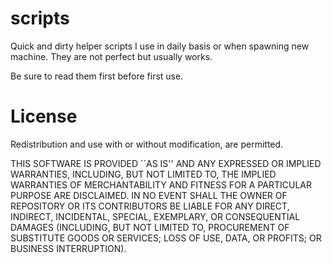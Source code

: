 # scripts

Quick and dirty helper scripts I use in daily basis or when spawning new machine.
They are not perfect but usually works.

Be sure to read them first before first use.

# License

Redistribution and use with or without modification, are permitted.

THIS SOFTWARE IS PROVIDED ``AS IS'' AND ANY
EXPRESSED OR IMPLIED WARRANTIES, INCLUDING, BUT NOT LIMITED TO, THE
IMPLIED WARRANTIES OF MERCHANTABILITY AND FITNESS FOR A PARTICULAR
PURPOSE ARE DISCLAIMED. IN NO EVENT SHALL THE OWNER OF REPOSITORY  OR
ITS CONTRIBUTORS BE LIABLE FOR ANY DIRECT, INDIRECT, INCIDENTAL,
SPECIAL, EXEMPLARY, OR CONSEQUENTIAL DAMAGES (INCLUDING, BUT
NOT LIMITED TO, PROCUREMENT OF SUBSTITUTE GOODS OR SERVICES;
LOSS OF USE, DATA, OR PROFITS; OR BUSINESS INTERRUPTION).

